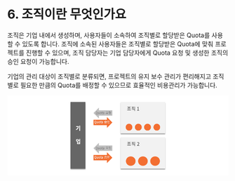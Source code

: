 # 6. 조직이란 무엇인가요

조직은 기업 내에서 생성하며, 사용자들이 소속하여 조직별로 할당받은 Quota를 사용할 수 있도록 합니다. 조직에 소속된 사용자들은 조직별로 할당받은 Quota에 맞춰 프로젝트를 진행할 수 있으며, 조직 담당자는 기업 담당자에게 Quota 요청 및 생성한 조직의 승인 요청이 가능합니다.

기업의 관리 대상이 조직별로 분류되면, 프로젝트의 유지 보수 관리가 편리해지고 조직별로 필요한 만큼의 Quota를 배정할 수 있으므로 효율적인 비용관리가 가능합니다.

![](.gitbook/assets/image%20%2829%29.png)

